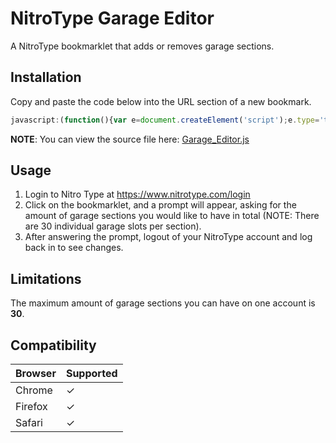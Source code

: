 # NitroType Garage Editor
A NitroType bookmarklet that adds or removes garage sections.

## Installation
Copy and paste the code below into the URL section of a new bookmark.
```javascript
javascript:(function(){var e=document.createElement('script');e.type='text/javascript';e.src='https://cdn.jsdelivr.net/gh/Ray-Adams/NitroType-Garage-Editor/Garage_Editor.js';document.getElementsByTagName('body')[0].appendChild(e);})();
```
**NOTE**: You can view the source file here: [Garage_Editor.js](../master/Garage_Editor.js)

## Usage
1. Login to Nitro Type at https://www.nitrotype.com/login
2. Click on the bookmarklet, and a prompt will appear, asking for the amount of garage sections you would like to have in total (NOTE: There are 30 individual garage slots per section).
3. After answering the prompt, logout of your NitroType account and log back in to see changes.

## Limitations
The maximum amount of garage sections you can have on one account is **30**.

## Compatibility
Browser | Supported
--------|------------
Chrome |     ✓
Firefox|     ✓
Safari |     ✓
